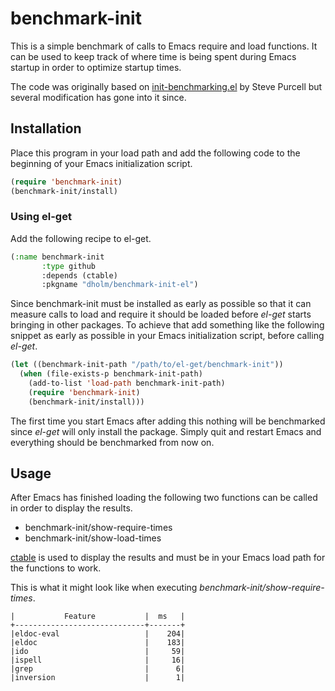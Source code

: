 # benchmark-init

This is a simple benchmark of calls to Emacs require and load functions.
It can be used to keep track of where time is being spent during Emacs
startup in order to optimize startup times.

The code was originally based on [init-benchmarking.el][1] by Steve Purcell but
several modification has gone into it since.


## Installation

Place this program in your load path and add the following code to the
beginning of your Emacs initialization script.

```lisp
(require 'benchmark-init)
(benchmark-init/install)
```


### Using el-get

Add the following recipe to el-get.

```lisp
(:name benchmark-init
       :type github
       :depends (ctable)
       :pkgname "dholm/benchmark-init-el")
```

Since benchmark-init must be installed as early as possible so that it can
measure calls to load and require it should be loaded before *el-get* starts
bringing in other packages. To achieve that add something like the following
snippet as early as possible in your Emacs initialization script, before
calling *el-get*.

```lisp
(let ((benchmark-init-path "/path/to/el-get/benchmark-init"))
  (when (file-exists-p benchmark-init-path)
    (add-to-list 'load-path benchmark-init-path)
    (require 'benchmark-init)
    (benchmark-init/install)))
```

The first time you start Emacs after adding this nothing will be benchmarked
since *el-get* will only install the package. Simply quit and restart Emacs and
everything should be benchmarked from now on.


## Usage

After Emacs has finished loading the following two functions can be called
in order to display the results.

 - benchmark-init/show-require-times
 - benchmark-init/show-load-times

[ctable][2] is used to display the results and must be in your Emacs load path
for the functions to work.

This is what it might look like when executing *benchmark-init/show-require-times*.

```
|           Feature           |  ms   |
+-----------------------------+-------+
|eldoc-eval                   |    204|
|eldoc                        |    183|
|ido                          |     59|
|ispell                       |     16|
|grep                         |      6|
|inversion                    |      1|
```

[1]: https://github.com/purcell/emacs.d/blob/master/lisp/init-benchmarking.el
[2]: https://github.com/kiwanami/emacs-ctable
